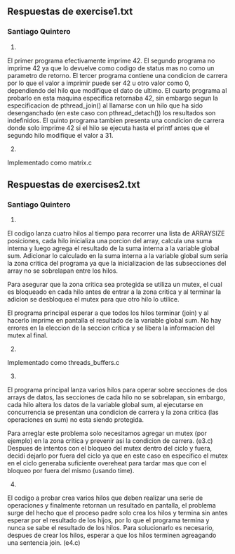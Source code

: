 ## Respuestas de exercise1.txt

### Santiago Quintero

1.
 El primer programa efectivamente imprime 42.
 El segundo programa no imprime 42 ya que lo devuelve como codigo de status mas no como un parametro de retorno.
 El tercer programa contiene una condicion de carrera por lo que el valor a imprimir puede ser 42 u otro valor como 0, dependiendo del hilo que modifique el dato de ultimo.
 El cuarto programa al probarlo en esta maquina especifica retornaba 42, sin embargo segun la especificacion de pthread_join() al llamarse con un hilo que ha sido desenganchado (en este caso con pthread_detach()) los resultados son indefinidos.
 El quinto programa tambien presenta una condicion de carrera donde solo imprime 42 si el hilo se ejecuta hasta el printf antes que el segundo hilo modifique el valor a 31.

2.
 Implementado como matrix.c

## Respuestas de exercises2.txt

### Santiago Quintero

1.
 El codigo lanza cuatro hilos al tiempo para recorrer una lista de ARRAYSIZE posiciones, cada hilo inicializa una porcion del array, calcula una suma interna y luego agrega el resultado de la suma interna a la variable global sum.
 Adicionar lo calculado en la suma interna a la variable global sum seria la zona critica del programa ya que la inicializacion de las subsecciones del array no se sobrelapan entre los hilos.

 Para asegurar que la zona critica sea protegida se utiliza un mutex, el cual es bloqueado en cada hilo antes de entrar a la zona critica y al terminar la adicion se desbloquea el mutex para que otro hilo lo utilice.

 El programa principal esperar a que todos los hilos terminar (join) y al hacerlo imprime en pantalla el resultado de la variable global sum. No hay errores en la eleccion de la seccion critica y se libera la informacion del mutex al final.

2.
 Implementado como threads_buffers.c

3.
 El programa principal lanza varios hilos para operar sobre secciones de dos arrays de datos, las secciones de cada hilo no se sobrelapan, sin embargo, cada hilo altera los datos de la variable global sum, al ejecutarse en concurrencia se presentan una condicion de carrera y la zona critica (las operaciones en sum) no esta siendo protegida.

 Para arreglar este problema solo necesitamos agregar un mutex (por ejemplo) en la zona critica y prevenir asi la condicion de carrera. (e3.c) Despues de intentos con el bloqueo del mutex dentro del ciclo y fuera, decidi dejarlo por fuera del ciclo ya que en este caso en especifico el mutex en el ciclo generaba suficiente overeheat para tardar mas que con el bloqueo por fuera del mismo (usando time).

4.
 El codigo a probar crea varios hilos que deben realizar una serie de operaciones y finalmente retornan un resultado en pantalla, el problema surge del hecho que el proceso padre solo crea los hilos y termina sin antes esperar por el resultado de los hijos, por lo que el programa termina y nunca se sabe el resultado de los hilos. Para solucionarlo es necesario, despues de crear los hilos, esperar a que los hilos terminen agreagando una sentencia join. (e4.c)
